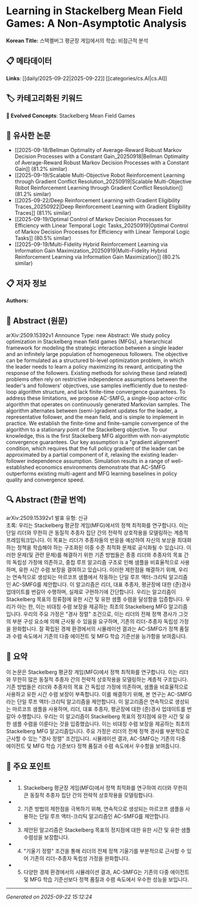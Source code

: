 # Learning in Stackelberg Mean Field Games: A Non-Asymptotic Analysis

**Korean Title:** 스택켈버그 평균장 게임에서의 학습: 비점근적 분석

## 📋 메타데이터

**Links**: [[daily/2025-09-22|2025-09-22]] [[categories/cs.AI|cs.AI]]

## 🏷️ 카테고리화된 키워드
**🚀 Evolved Concepts**: Stackelberg Mean Field Games

## 🔗 유사한 논문
- [[2025-09-18/Bellman Optimality of Average-Reward Robust Markov Decision Processes with a Constant Gain_20250918|Bellman Optimality of Average-Reward Robust Markov Decision Processes with a Constant Gain]] (81.2% similar)
- [[2025-09-19/Scalable Multi-Objective Robot Reinforcement Learning through Gradient Conflict Resolution_20250919|Scalable Multi-Objective Robot Reinforcement Learning through Gradient Conflict Resolution]] (81.2% similar)
- [[2025-09-22/Deep Reinforcement Learning with Gradient Eligibility Traces_20250922|Deep Reinforcement Learning with Gradient Eligibility Traces]] (81.1% similar)
- [[2025-09-19/Optimal Control of Markov Decision Processes for Efficiency with Linear Temporal Logic Tasks_20250919|Optimal Control of Markov Decision Processes for Efficiency with Linear Temporal Logic Tasks]] (80.5% similar)
- [[2025-09-19/Multi-Fidelity Hybrid Reinforcement Learning via Information Gain Maximization_20250919|Multi-Fidelity Hybrid Reinforcement Learning via Information Gain Maximization]] (80.2% similar)

## 📋 저자 정보

**Authors:** 

## 📄 Abstract (원문)

arXiv:2509.15392v1 Announce Type: new 
Abstract: We study policy optimization in Stackelberg mean field games (MFGs), a hierarchical framework for modeling the strategic interaction between a single leader and an infinitely large population of homogeneous followers. The objective can be formulated as a structured bi-level optimization problem, in which the leader needs to learn a policy maximizing its reward, anticipating the response of the followers. Existing methods for solving these (and related) problems often rely on restrictive independence assumptions between the leader's and followers' objectives, use samples inefficiently due to nested-loop algorithm structure, and lack finite-time convergence guarantees. To address these limitations, we propose AC-SMFG, a single-loop actor-critic algorithm that operates on continuously generated Markovian samples. The algorithm alternates between (semi-)gradient updates for the leader, a representative follower, and the mean field, and is simple to implement in practice. We establish the finite-time and finite-sample convergence of the algorithm to a stationary point of the Stackelberg objective. To our knowledge, this is the first Stackelberg MFG algorithm with non-asymptotic convergence guarantees. Our key assumption is a "gradient alignment" condition, which requires that the full policy gradient of the leader can be approximated by a partial component of it, relaxing the existing leader-follower independence assumption. Simulation results in a range of well-established economics environments demonstrate that AC-SMFG outperforms existing multi-agent and MFG learning baselines in policy quality and convergence speed.

## 🔍 Abstract (한글 번역)

arXiv:2509.15392v1 발표 유형: 신규  
초록: 우리는 Stackelberg 평균장 게임(MFG)에서의 정책 최적화를 연구합니다. 이는 단일 리더와 무한히 큰 동질적 추종자 집단 간의 전략적 상호작용을 모델링하는 계층적 프레임워크입니다. 이 목표는 리더가 추종자들의 반응을 예상하여 자신의 보상을 최대화하는 정책을 학습해야 하는 구조화된 이중 수준 최적화 문제로 공식화될 수 있습니다. 이러한 문제(및 관련 문제)를 해결하기 위한 기존 방법들은 종종 리더와 추종자의 목표 간의 독립성 가정에 의존하고, 중첩 루프 알고리즘 구조로 인해 샘플을 비효율적으로 사용하며, 유한 시간 수렴 보장을 결여하고 있습니다. 이러한 제한점을 해결하기 위해, 우리는 연속적으로 생성되는 마르코프 샘플에서 작동하는 단일 루프 액터-크리틱 알고리즘인 AC-SMFG를 제안합니다. 이 알고리즘은 리더, 대표 추종자, 평균장에 대한 (준)경사 업데이트를 번갈아 수행하며, 실제로 구현하기에 간단합니다. 우리는 알고리즘이 Stackelberg 목표의 정류점에 유한 시간 및 유한 샘플 수렴을 달성함을 입증합니다. 우리가 아는 한, 이는 비대칭 수렴 보장을 제공하는 최초의 Stackelberg MFG 알고리즘입니다. 우리의 주요 가정은 "경사 정렬" 조건으로, 이는 리더의 전체 정책 경사가 그것의 부분 구성 요소에 의해 근사될 수 있음을 요구하며, 기존의 리더-추종자 독립성 가정을 완화합니다. 잘 확립된 경제 환경에서의 시뮬레이션 결과는 AC-SMFG가 정책 품질과 수렴 속도에서 기존의 다중 에이전트 및 MFG 학습 기준선을 능가함을 보여줍니다.

## 📝 요약

이 논문은 Stackelberg 평균장 게임(MFG)에서 정책 최적화를 연구합니다. 이는 리더와 무한히 많은 동질적 추종자 간의 전략적 상호작용을 모델링하는 계층적 구조입니다. 기존 방법들은 리더와 추종자의 목표 간 독립성 가정에 의존하며, 샘플을 비효율적으로 사용하고 유한 시간 수렴 보장이 부족합니다. 이를 해결하기 위해, 본 연구는 AC-SMFG라는 단일 루프 액터-크리틱 알고리즘을 제안합니다. 이 알고리즘은 연속적으로 생성되는 마르코프 샘플을 사용하며, 리더, 대표 추종자, 평균장에 대한 (준)경사 업데이트를 번갈아 수행합니다. 우리는 이 알고리즘이 Stackelberg 목표의 정지점에 유한 시간 및 유한 샘플 수렴을 이룬다는 것을 입증했습니다. 이는 비대칭 수렴 보장을 제공하는 최초의 Stackelberg MFG 알고리즘입니다. 주요 가정은 리더의 전체 정책 경사를 부분적으로 근사할 수 있는 "경사 정렬" 조건입니다. 시뮬레이션 결과, AC-SMFG는 기존의 다중 에이전트 및 MFG 학습 기준보다 정책 품질과 수렴 속도에서 우수함을 보여줍니다.

## 🎯 주요 포인트

- 1. Stackelberg 평균장 게임(MFG)에서 정책 최적화를 연구하여 리더와 무한히 큰 동질적 추종자 집단 간의 전략적 상호작용을 모델링합니다.

- 2. 기존 방법의 제한점을 극복하기 위해, 연속적으로 생성되는 마르코프 샘플을 사용하는 단일 루프 액터-크리틱 알고리즘인 AC-SMFG를 제안합니다.

- 3. 제안된 알고리즘은 Stackelberg 목표의 정지점에 대한 유한 시간 및 유한 샘플 수렴성을 보장합니다.

- 4. "기울기 정렬" 조건을 통해 리더의 전체 정책 기울기를 부분적으로 근사할 수 있어 기존의 리더-추종자 독립성 가정을 완화합니다.

- 5. 다양한 경제 환경에서의 시뮬레이션 결과, AC-SMFG는 기존의 다중 에이전트 및 MFG 학습 기준선보다 정책 품질과 수렴 속도에서 우수한 성능을 보입니다.

---

*Generated on 2025-09-22 15:12:24*
